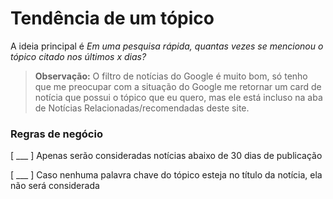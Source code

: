 # Tendência de um tópico

A ideia principal é *Em uma pesquisa rápida, quantas vezes se mencionou o tópico citado nos últimos x dias?*

> **Observação:** O filtro de notícias do Google é muito bom, só tenho que me preocupar com a situação do Google me retornar um card de notícia que possui o tópico que eu quero, mas ele está incluso na aba de Notícias Relacionadas/recomendadas deste site.

### Regras de negócio 

[ ___ ] Apenas serão consideradas notícias abaixo de 30 dias de publicação

[ ___ ] Caso nenhuma palavra chave do tópico esteja no título da notícia, ela não será considerada
